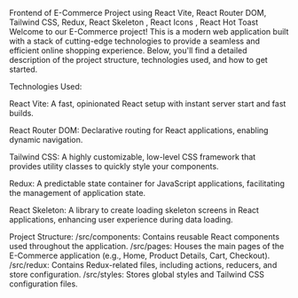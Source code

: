 Frontend of E-Commerce Project using React Vite, React Router DOM, Tailwind CSS, Redux, React Skeleton , React Icons , React Hot Toast
Welcome to our E-Commerce project! This is a modern web application built with a stack of cutting-edge technologies to provide a seamless and efficient online shopping experience. Below, you'll find a detailed description of the project structure, technologies used, and how to get started.

Technologies Used:

React Vite: A fast, opinionated React setup with instant server start and fast builds.

React Router DOM: Declarative routing for React applications, enabling dynamic navigation.

Tailwind CSS: A highly customizable, low-level CSS framework that provides utility classes to quickly style your components.

Redux: A predictable state container for JavaScript applications, facilitating the management of application state.

React Skeleton: A library to create loading skeleton screens in React applications, enhancing user experience during data loading.

Project Structure:
/src/components: Contains reusable React components used throughout the application.
/src/pages: Houses the main pages of the E-Commerce application (e.g., Home, Product Details, Cart, Checkout).
/src/redux: Contains Redux-related files, including actions, reducers, and store configuration.
/src/styles: Stores global styles and Tailwind CSS configuration files.
